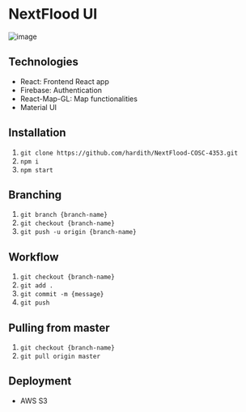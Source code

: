# NextFlood UI

![image](https://user-images.githubusercontent.com/14307773/139343463-2c5cce9e-db95-421f-ab03-4af2c9e3e2d9.png)

## Technologies

* React: Frontend React app
* Firebase: Authentication
* React-Map-GL: Map functionalities
* Material UI

## Installation

1. `git clone https://github.com/hardith/NextFlood-COSC-4353.git`
2. `npm i`
3. `npm start`

## Branching

1. `git branch {branch-name}`
2. `git checkout {branch-name}`
3. `git push -u origin {branch-name}`

## Workflow

1. `git checkout {branch-name}`
2. `git add .`
3. `git commit -m {message}`
4. `git push`

## Pulling from master

1. `git checkout {branch-name}`
2. `git pull origin master`

## Deployment
* AWS S3
